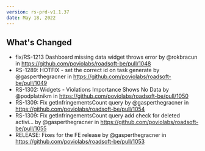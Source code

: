 ```yaml
---
version: rs-prd-v1.1.37
date: May 18, 2022
---
```


## What's Changed
* fix/RS-1213 Dashboard missing data widget throws error by @rokbracun in https://github.com/poviolabs/roadsoft-be/pull/1048
* RS-1289: HOTFIX - set the correct id on task generate by @gasperthegracner in https://github.com/poviolabs/roadsoft-be/pull/1049
* RS-1302: Widgets - Violations Importance Shows No Data by @podplatnikm in https://github.com/poviolabs/roadsoft-be/pull/1050
* RS-1309: Fix getInfringementsCount query by @gasperthegracner in https://github.com/poviolabs/roadsoft-be/pull/1054
* RS-1309: Fix getInfringementsCount query add check for deleted activi… by @gasperthegracner in https://github.com/poviolabs/roadsoft-be/pull/1055
* RELEASE: Fixes for the FE release by @gasperthegracner in https://github.com/poviolabs/roadsoft-be/pull/1053